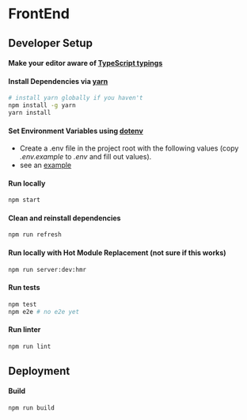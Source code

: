 # FrontEnd

## Developer Setup

#### Make your editor aware of [TypeScript typings](README_typescript.md)
#### Install Dependencies via [yarn](https://yarnpkg.com/en/docs/migrating-from-npm)

```sh
# install yarn globally if you haven't
npm install -g yarn
yarn install
```

#### Set Environment Variables using [dotenv](https://github.com/bkeepers/dotenv)

  * Create a .env file in the project root with the following values (copy _.env.example_ to _.env_ and fill out values).
  * see an [example](README_env.md)



#### Run locally

```sh
npm start
```

#### Clean and reinstall dependencies

```sh
npm run refresh
```


#### Run locally with Hot Module Replacement (not sure if this works)

```sh
npm run server:dev:hmr

```

#### Run tests

```sh
npm test
npm e2e # no e2e yet
```

#### Run linter

```sh
npm run lint
```

## Deployment

#### Build

```sh
npm run build
```
